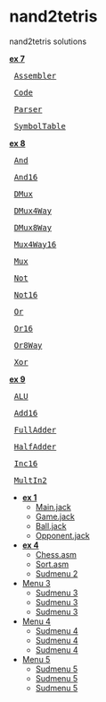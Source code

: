 nand2tetris
===========

nand2tetris solutions


<strong> 
 <a href=https://github.com/sergey-korchagin/nand2tetris/tree/master/ex7>ex 7</a>
</strong> 

<pre> <a href=https://github.com/sergey-korchagin/nand2tetris/blob/master/ex7/Assembler.java>Assembler</a> </pre>
<pre> <a href=https://github.com/sergey-korchagin/nand2tetris/blob/master/ex7/Code.java>Code</a> </pre>
<pre> <a href=https://github.com/sergey-korchagin/nand2tetris/blob/master/ex7/Parser.java>Parser</a> </pre>
<pre> <a href=https://github.com/sergey-korchagin/nand2tetris/blob/master/ex7/SymbolTable.java>SymbolTable</a> </pre>


<strong> 
 <a href=https://github.com/sergey-korchagin/nand2tetris/tree/master/ex8>ex 8</a>
</strong> 

<pre> <a href=https://github.com/sergey-korchagin/nand2tetris/blob/master/ex8/And.hdl>And</a> </pre>
<pre> <a href=https://github.com/sergey-korchagin/nand2tetris/blob/master/ex8/And16.hdl>And16</a> </pre>
<pre> <a href=https://github.com/sergey-korchagin/nand2tetris/blob/master/ex8/DMux.hdl>DMux</a> </pre>
<pre> <a href=https://github.com/sergey-korchagin/nand2tetris/blob/master/ex8/DMux4Way.hdl>DMux4Way</a> </pre>
<pre> <a href=https://github.com/sergey-korchagin/nand2tetris/blob/master/ex8/DMux8Way.hdl>DMux8Way</a> </pre>
<pre> <a href=https://github.com/sergey-korchagin/nand2tetris/blob/master/ex8/Mux4Way16.hdl>Mux4Way16</a> </pre>
<pre> <a href=https://github.com/sergey-korchagin/nand2tetris/blob/master/ex8/Mux.hdl>Mux</a> </pre>
<pre> <a href=https://github.com/sergey-korchagin/nand2tetris/blob/master/ex8/Not.hdl>Not</a> </pre>
<pre> <a href=https://github.com/sergey-korchagin/nand2tetris/blob/master/ex8/Not16.hdl>Not16</a> </pre>
<pre> <a href=https://github.com/sergey-korchagin/nand2tetris/blob/master/ex8/Or.hdl>Or</a> </pre>
<pre> <a href=https://github.com/sergey-korchagin/nand2tetris/blob/master/ex8/Or16.hdl>Or16</a> </pre>
<pre> <a href=https://github.com/sergey-korchagin/nand2tetris/blob/master/ex8/Or8Way.hdl>Or8Way</a> </pre>
<pre> <a href=https://github.com/sergey-korchagin/nand2tetris/blob/master/ex8/Xor.hdl>Xor</a> </pre>


<strong> 
 <a href=https://github.com/sergey-korchagin/nand2tetris/tree/master/ex9>ex 9</a>
</strong>
<pre> <a href=https://github.com/sergey-korchagin/nand2tetris/blob/master/ex9/ALU.hdl>ALU</a> </pre>
<pre> <a href=https://github.com/sergey-korchagin/nand2tetris/blob/master/ex9/Add16.hdl>Add16</a> </pre>
<pre> <a href=https://github.com/sergey-korchagin/nand2tetris/blob/master/ex9/FullAdder.hdl>FullAdder</a> </pre>
<pre> <a href=https://github.com/sergey-korchagin/nand2tetris/blob/master/ex9/HalfAdder.hdl>HalfAdder</a> </pre>

<pre> <a href=https://github.com/sergey-korchagin/nand2tetris/blob/master/ex9/Inc16.hdl>Inc16</a> </pre>
<pre> <a href=https://github.com/sergey-korchagin/nand2tetris/blob/master/ex9/MultIn2.hdl>MultIn2</a> </pre>


<ul class="menu">
	<li><strong> 
 <a href=https://github.com/sergey-korchagin/nand2tetris/tree/master/ex1>ex 1</a>
</strong>
		<ul class="submenu">
	<li><a href=https://github.com/sergey-korchagin/nand2tetris/blob/master/ex1/Main.jack>Main.jack</a></li>
	<li> <a href=https://github.com/sergey-korchagin/nand2tetris/blob/master/ex1/Game.jack>Game.jack</a></li>
	<li><a href=https://github.com/sergey-korchagin/nand2tetris/blob/master/ex1/Ball.jack>Ball.jack</a></li>
	<li><a href=https://github.com/sergey-korchagin/nand2tetris/blob/master/ex1/Opponent.jack>Opponent.jack</a></li>
		</ul>
	</li>
	<li><strong> 
 <a href=https://github.com/sergey-korchagin/nand2tetris/tree/master/ex4>ex 4</a>
</strong> </a>
		<ul class="submenu">
	<li><a href=https://github.com/sergey-korchagin/nand2tetris/blob/master/ex4/chess/Chess.asm>Chess.asm</a> </li>
	<li> <a href=https://github.com/sergey-korchagin/nand2tetris/blob/master/ex4/chess/Sort.asm>Sort.asm</a> </li>
			<li><a href=#>Sudmenu 2</a></li>
		</ul>
	</li>
	<li><a href=#>Menu 3</a>
		<ul class="submenu">
			<li><a href=#>Sudmenu 3</a></li>
			<li><a href=#>Sudmenu 3</a></li>
			<li><a href=#>Sudmenu 3</a></li>
		</ul>
	</li>
	<li><a href=#>Menu 4</a>
		<ul class="submenu">
			<li><a href=#>Sudmenu 4</a></li>
			<li><a href=#>Sudmenu 4</a></li>
			<li><a href=#>Sudmenu 4</a></li>
		</ul>
	</li>
	<li><a href=#>Menu 5</a>
		<ul class="submenu">
			<li><a href=#>Sudmenu 5</a></li>
			<li><a href=#>Sudmenu 5</a></li>
			<li><a href=#>Sudmenu 5</a></li>
		</ul>
	</li>
</ul>


